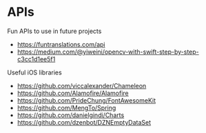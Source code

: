 # APIs
Fun APIs to use in future projects

- https://funtranslations.com/api
- https://medium.com/@yiweini/opencv-with-swift-step-by-step-c3cc1d1ee5f1

Useful iOS libraries
- https://github.com/viccalexander/Chameleon
- https://github.com/Alamofire/Alamofire
- https://github.com/PrideChung/FontAwesomeKit
- https://github.com/MengTo/Spring
- https://github.com/danielgindi/Charts
- https://github.com/dzenbot/DZNEmptyDataSet
